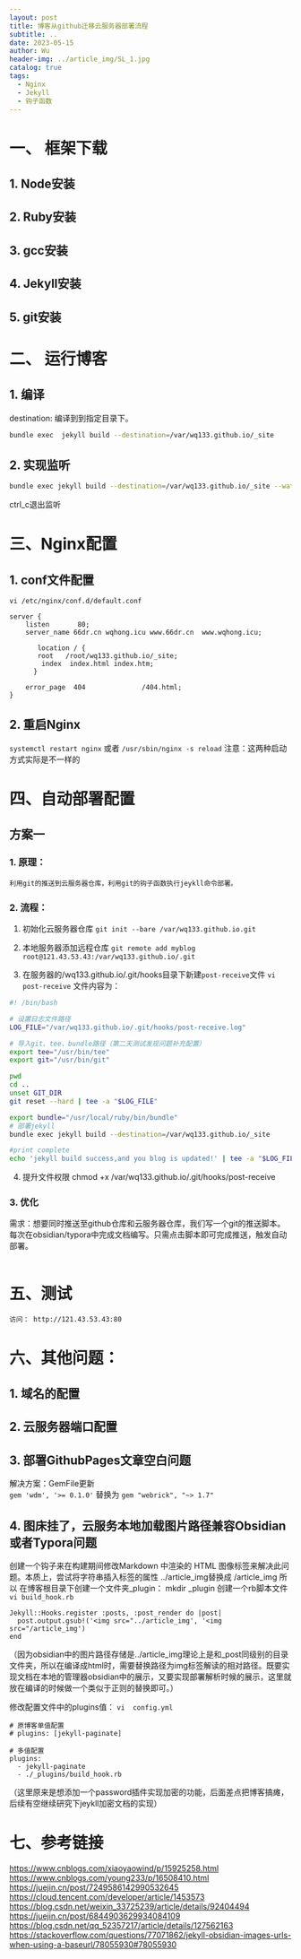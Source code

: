 ```yaml
---
layout: post
title: 博客从github迁移云服务器部署流程
subtitle: ..
date: 2023-05-15
author: Wu
header-img: ../article_img/SL_1.jpg
catalog: true
tags:
  - Nginx
  - Jekyll
  - 钩子函数
---
```

# 一、 框架下载

## 1. Node安装

## 2. Ruby安装

## 3. gcc安装

## 4. Jekyll安装

## 5. git安装

# 二、 运行博客

## 1. 编译
destination: 编译到到指定目录下。
```bash
bundle exec  jekyll build --destination=/var/wq133.github.io/_site
```

## 2. 实现监听
```bash
bundle exec jekyll build --destination=/var/wq133.github.io/_site --watch
```
ctrl_c退出监听

# 三、Nginx配置

## 1. conf文件配置
`vi /etc/nginx/conf.d/default.conf`
```
server {
    listen       80;
    server_name 66dr.cn wqhong.icu www.66dr.cn  www.wqhong.icu;
    
       location / {
       root   /root/wq133.github.io/_site;
        index  index.html index.htm;
      }

    error_page  404              /404.html; 
}
```

## 2. 重启Nginx
`systemctl restart nginx`
或者 `/usr/sbin/nginx -s reload`
注意：这两种启动方式实际是不一样的
# 四、自动部署配置

## 方案一

### 1. 原理：
	利用git的推送到云服务器仓库，利用git的钩子函数执行jeykll命令部署。
### 2. 流程：
1. 初始化云服务器仓库
 `git init --bare /var/wq133.github.io.git`
 
2. 本地服务器添加远程仓库
`git remote add myblog root@121.43.53.43:/var/wq133.github.io/.git`

3. 在服务器的/wq133.github.io/.git/hooks目录下新建`post-receive`文件
	```vi post-receive```
文件内容为：
```bash
#! /bin/bash

# 设置日志文件路径
LOG_FILE="/var/wq133.github.io/.git/hooks/post-receive.log"

# 导入git、tee、bundle路径（第二天测试发现问题补充配置）
export tee="/usr/bin/tee"
export git="/usr/bin/git"

pwd
cd ..
unset GIT_DIR
git reset --hard | tee -a "$LOG_FILE"

export bundle="/usr/local/ruby/bin/bundle"
# 部署jekyll
bundle exec jekyll build --destination=/var/wq133.github.io/_site

#print complete
echo 'jekyll build success,and you blog is updated!' | tee -a "$LOG_FILE"

```

4. 提升文件权限
chmod +x /var/wq133.github.io/.git/hooks/post-receive

### 3. 优化
需求：想要同时推送至github仓库和云服务器仓库，我们写一个git的推送脚本。每次在obsidian/typora中完成文档编写。只需点击脚本即可完成推送，触发自动部署。
```python

```

# 五、测试 
	访问： http://121.43.53.43:80


# 六、其他问题：
## 1. 域名的配置


## 2. 云服务器端口配置



## 3. 部署GithubPages文章空白问题
解决方案：GemFile更新  
`gem 'wdm', '>= 0.1.0'`
替换为
`gem "webrick", "~> 1.7"`

## 4. 图床挂了，云服务本地加载图片路径兼容Obsidian或者Typora问题

 创建一个钩子来在构建期间修改Markdown 中渲染的 HTML 图像标签来解决此问题。本质上，尝试将字符串插入标签的属性 ../article_img替换成 /article_img
 所以 在博客根目录下创建一个文件夹_plugin：
 mkdir _plugin
 创建一个rb脚本文件
`vi build_hook.rb`
```
Jekyll::Hooks.register :posts, :post_render do |post|
  post.output.gsub!('<img src="../article_img', '<img src="/article_img')
end
```
（因为obsidian中的图片路径存储是../article_img理论上是和_post同级别的目录文件夹，所以在编译成html时，需要替换路径为img标签解读的相对路径。既要实现文档在本地的管理器obsidian中的展示，又要实现部署解析时候的展示，这里就放在编译的时候做一个类似于正则的替换即可。）

修改配置文件中的plugins值：
`vi  config.yml`
```
# 原博客单值配置
# plugins: [jekyll-paginate]

# 多值配置
plugins:
  - jekyll-paginate
  - ./_plugins/build_hook.rb
```
（这里原来是想添加一个password插件实现加密的功能，后面差点把博客搞瘫，后续有空继续研究下jeykll加密文档的实现）

# 七、参考链接
https://www.cnblogs.com/xiaoyaowind/p/15925258.html
https://www.cnblogs.com/young233/p/16508410.html
https://juejin.cn/post/7249586142990532645
https://cloud.tencent.com/developer/article/1453573
https://blog.csdn.net/weixin_33725239/article/details/92404494
https://juejin.cn/post/6844903629934084109
https://blog.csdn.net/qq_52357217/article/details/127562163
https://stackoverflow.com/questions/77071862/jekyll-obsidian-images-urls-when-using-a-baseurl/78055930#78055930